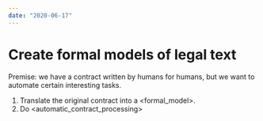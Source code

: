 ```yaml
---
date: "2020-06-17"
---
```


# Create formal models of legal text

Premise: we have a contract written by humans for humans, but we want to automate certain interesting tasks.

1. Translate the original contract into a <formal_model>.
2. Do <automatic_contract_processing>
